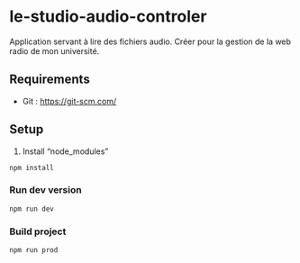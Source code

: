 # le-studio-audio-controler

Application servant à lire des fichiers audio. Créer pour la gestion de la web radio de mon université.  

## Requirements ##
- Git : https://git-scm.com/

## Setup ##
1. Install “node_modules”
```
npm install 
```
### Run dev version
```
npm run dev 
```

### Build project
```
npm run prod
```
